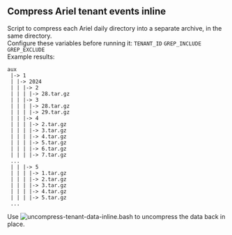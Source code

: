 Compress Ariel tenant events inline
-----------------------------------

Script to compress each Ariel daily directory into a separate archive, in the same directory.
\
Configure these variables before running it: `TENANT_ID` `GREP_INCLUDE` `GREP_EXCLUDE`
\
Example results:

    aux
     |-> 1
     | |-> 2024
     | | |-> 2
     | | | |-> 28.tar.gz
     | | |-> 3
     | | | |-> 28.tar.gz
     | | | |-> 29.tar.gz
     | | |-> 4
     | | | |-> 2.tar.gz
     | | | |-> 3.tar.gz
     | | | |-> 4.tar.gz
     | | | |-> 5.tar.gz
     | | | |-> 6.tar.gz
     | | | |-> 7.tar.gz
     ...
     | | |-> 5
     | | | |-> 1.tar.gz
     | | | |-> 2.tar.gz
     | | | |-> 3.tar.gz
     | | | |-> 4.tar.gz
     | | | |-> 5.tar.gz
     ...

Use ![uncompress-tenant-data-inline.bash](./uncompress-tenant-data-inline.bash) to uncompress the data back in place.

